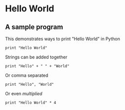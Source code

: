 # Hello World

## A sample program

This demonstrates ways to print "Hello World" in Python

    print "Hello World"

Strings can be added together

    print "Hello" + " " + "World"

Or comma separated

    print "Hello", "World"

Or even *multiplied*

    print "Hello World" * 4
